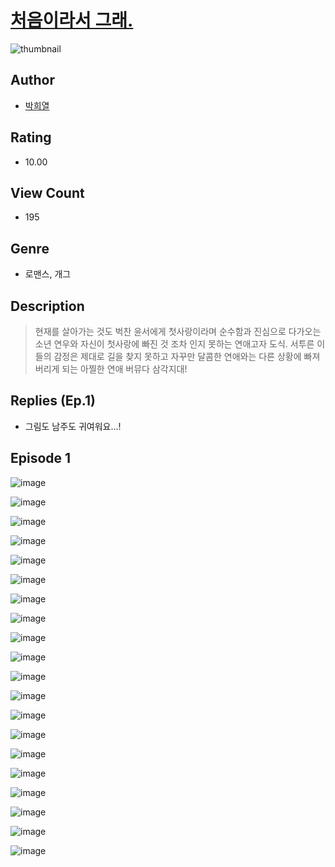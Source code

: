 # [처음이라서 그래.](https://comic.naver.com/challenge/list?titleId=810345)
![thumbnail](https://image-comic.pstatic.net/user_contents_data/challenge_comic/2023/05/23/upload_7292788193893626931_480x623.jpeg)

## Author
- [박희열](https://comic.naver.com/artistTitle?id=366873)

## Rating
- 10.00

## View Count
- 195

## Genre
- 로맨스, 개그

## Description
> 현재를 살아가는 것도 벅찬 윤서에게 첫사랑이라며 순수함과 진심으로 다가오는 소년 연우와 자신이 첫사랑에 빠진 것 조차 인지 못하는 연애고자 도식. 서투른 이들의 감정은 제대로 길을 찾지 못하고 자꾸만 달콤한 연애와는 다른 상황에 빠져버리게 되는 아찔한 연애 버뮤다 삼각지대!

## Replies (Ep.1)
- 그림도 남주도 귀여워요...!

## Episode 1
![image](https://image-comic.pstatic.net/user_contents_data/challenge_comic/2023/05/23/366873/upload_3689345727432320612.jpeg)

![image](https://image-comic.pstatic.net/user_contents_data/challenge_comic/2023/05/23/366873/upload_4122026634200507959.jpeg)

![image](https://image-comic.pstatic.net/user_contents_data/challenge_comic/2023/05/23/366873/upload_3835206750306592311.jpeg)

![image](https://image-comic.pstatic.net/user_contents_data/challenge_comic/2023/05/23/366873/upload_7233680836786665313.jpeg)

![image](https://image-comic.pstatic.net/user_contents_data/challenge_comic/2023/05/23/366873/upload_3689686584697108536.jpeg)

![image](https://image-comic.pstatic.net/user_contents_data/challenge_comic/2023/05/23/366873/upload_7003768334741365813.jpeg)

![image](https://image-comic.pstatic.net/user_contents_data/challenge_comic/2023/05/23/366873/upload_7306583946642798131.jpeg)

![image](https://image-comic.pstatic.net/user_contents_data/challenge_comic/2023/05/23/366873/upload_3618698608458807350.jpeg)

![image](https://image-comic.pstatic.net/user_contents_data/challenge_comic/2023/05/23/366873/upload_3905523997792625463.jpeg)

![image](https://image-comic.pstatic.net/user_contents_data/challenge_comic/2023/05/23/366873/upload_3617294510598797411.jpeg)

![image](https://image-comic.pstatic.net/user_contents_data/challenge_comic/2023/05/23/366873/upload_4062869408193917750.jpeg)

![image](https://image-comic.pstatic.net/user_contents_data/challenge_comic/2023/05/23/366873/upload_3846977027267715632.jpeg)

![image](https://image-comic.pstatic.net/user_contents_data/challenge_comic/2023/05/23/366873/upload_7306307964982670903.jpeg)

![image](https://image-comic.pstatic.net/user_contents_data/challenge_comic/2023/05/23/366873/upload_7363728679708733494.jpeg)

![image](https://image-comic.pstatic.net/user_contents_data/challenge_comic/2023/05/23/366873/upload_3544669577187438645.jpeg)

![image](https://image-comic.pstatic.net/user_contents_data/challenge_comic/2023/05/23/366873/upload_3906086768163053878.jpeg)

![image](https://image-comic.pstatic.net/user_contents_data/challenge_comic/2023/05/23/366873/upload_3977348284895736165.jpeg)

![image](https://image-comic.pstatic.net/user_contents_data/challenge_comic/2023/05/23/366873/upload_7221910342244841782.jpeg)

![image](https://image-comic.pstatic.net/user_contents_data/challenge_comic/2023/05/23/366873/upload_7077462031357732146.jpeg)

![image](https://image-comic.pstatic.net/user_contents_data/challenge_comic/2023/05/23/366873/upload_4122818294651696486.jpeg)
